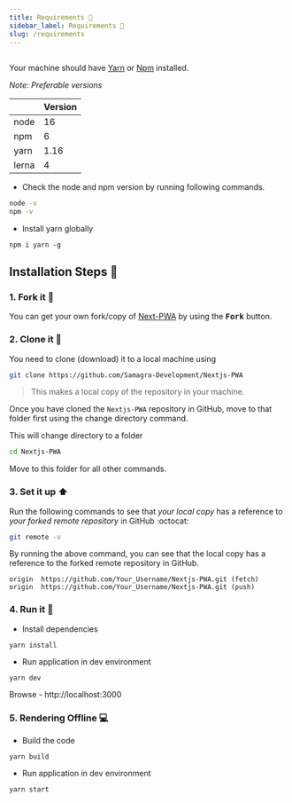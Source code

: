```yaml
---
title: Requirements 📜
sidebar_label: Requirements 📜
slug: /requirements
---
```


<head>
  <title>Requirements 📜</title>
</head>

##

Your machine should have [Yarn](https://classic.yarnpkg.com/en/docs/install/#windows-stable) or [Npm](https://docs.npmjs.com/downloading-and-installing-node-js-and-npm) installed.

_Note: Preferable versions_

|       | Version |
| ----- | ------- |
| node  | 16      |
| npm   | 6       |
| yarn  | 1.16    |
| lerna | 4       |

- Check the node and npm version by running following commands.

```sh
node -v
npm -v
```

- Install yarn globally

```
npm i yarn -g
```

## Installation Steps :walking:

### 1. Fork it :fork_and_knife:

You can get your own fork/copy of [Next-PWA](https://github.com/Samagra-Development/Nextjs-PWA) by using the <kbd><b>Fork</b></kbd> button.

### 2. Clone it :busts_in_silhouette:

You need to clone (download) it to a local machine using

```sh
git clone https://github.com/Samagra-Development/Nextjs-PWA
```

> This makes a local copy of the repository in your machine.

Once you have cloned the `Nextjs-PWA` repository in GitHub, move to that folder first using the change directory command.

This will change directory to a folder

```sh
cd Nextjs-PWA
```

Move to this folder for all other commands.

### 3. Set it up :arrow_up:

Run the following commands to see that _your local copy_ has a reference to _your forked remote repository_ in GitHub :octocat:

```sh
git remote -v
```

By running the above command, you can see that the local copy has a reference to the forked remote repository in GitHub.

```
origin  https://github.com/Your_Username/Nextjs-PWA.git (fetch)
origin  https://github.com/Your_Username/Nextjs-PWA.git (push)
```

### 4. Run it :checkered_flag:

- Install dependencies

```
yarn install
```

- Run application in dev environment

```
yarn dev
```

Browse - http://localhost:3000

### 5. Rendering Offline 💻

- Build the code

```
yarn build
```

- Run application in dev environment

```
yarn start
```
